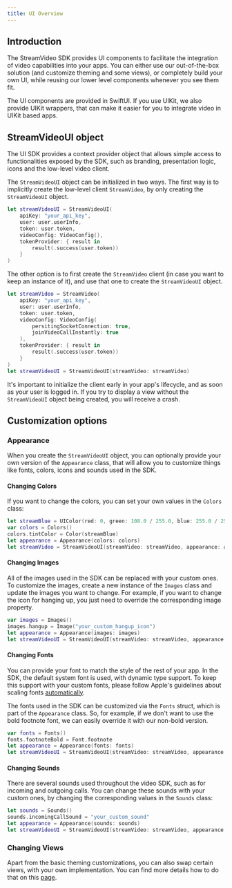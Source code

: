 ```yaml
---
title: UI Overview
---
```


## Introduction

The StreamVideo SDK provides UI components to facilitate the integration of video capabilities into your apps. You can either use our out-of-the-box solution (and customize theming and some views), or completely build your own UI, while reusing our lower level components whenever you see them fit.

The UI components are provided in SwiftUI. If you use UIKit, we also provide UIKit wrappers, that can make it easier for you to integrate video in UIKit based apps.

## StreamVideoUI object

The UI SDK provides a context provider object that allows simple access to functionalities exposed by the SDK, such as branding, presentation logic, icons and the low-level video client.

The `StreamVideoUI` object can be initialized in two ways. The first way is to implicitly create the low-level client `StreamVideo`, by only creating the `StreamVideoUI` object.

```swift
let streamVideoUI = StreamVideoUI(
	apiKey: "your_api_key",
	user: user.userInfo,
	token: user.token,
	videoConfig: VideoConfig(),
	tokenProvider: { result in
		result(.success(user.token))
	}
)
```

The other option is to first create the `StreamVideo` client (in case you want to keep an instance of it), and use that one to create the `StreamVideoUI` object.

```swift
let streamVideo = StreamVideo(
    apiKey: "your_api_key",
    user: user.userInfo,
    token: user.token,
    videoConfig: VideoConfig(
        persitingSocketConnection: true,
        joinVideoCallInstantly: true
    ),
    tokenProvider: { result in
        result(.success(user.token))
    }
)
let streamVideoUI = StreamVideoUI(streamVideo: streamVideo)
```

It's important to initialize the client early in your app's lifecycle, and as soon as your user is logged in. If you try to display a view without the `StreamVideoUI` object being created, you will receive a crash.

## Customization options

### Appearance

When you create the `StreamVideoUI` object, you can optionally provide your own version of the `Appearance` class, that will allow you to customize things like fonts, colors, icons and sounds used in the SDK.

#### Changing Colors

If you want to change the colors, you can set your own values in the `Colors` class:

```swift
let streamBlue = UIColor(red: 0, green: 108.0 / 255.0, blue: 255.0 / 255.0, alpha: 1)
var colors = Colors()
colors.tintColor = Color(streamBlue)
let appearance = Appearance(colors: colors)
let streamVideo = StreamVideoUI(streamVideo: streamVideo, appearance: appearance)
```

#### Changing Images

All of the images used in the SDK can be replaced with your custom ones. To customize the images, create a new instance of the `Images` class and update the images you want to change. For example, if you want to change the icon for hanging up, you just need to override the corresponding image property.

```swift
var images = Images()
images.hangup = Image("your_custom_hangup_icon")
let appearance = Appearance(images: images)
let streamVideoUI = StreamVideoUI(streamVideo: streamVideo, appearance: appearance)        
```

#### Changing Fonts

You can provide your font to match the style of the rest of your app. In the SDK, the default system font is used, with dynamic type support. To keep this support with your custom fonts, please follow Apple's guidelines about scaling fonts [automatically](https://developer.apple.com/documentation/uikit/uifont/scaling_fonts_automatically).

The fonts used in the SDK can be customized via the `Fonts` struct, which is part of the `Appearance` class. So, for example, if we don't want to use the bold footnote font, we can easily override it with our non-bold version.

```swift
var fonts = Fonts()
fonts.footnoteBold = Font.footnote
let appearance = Appearance(fonts: fonts)
let streamVideoUI = StreamVideoUI(streamVideo: streamVideo, appearance: appearance)
```

#### Changing Sounds

There are several sounds used throughout the video SDK, such as for incoming and outgoing calls. You can change these sounds with your custom ones, by changing the corresponding values in the `Sounds` class:

```swift
let sounds = Sounds()
sounds.incomingCallSound = "your_custom_sound"
let appearance = Appearance(sounds: sounds)
let streamVideoUI = StreamVideoUI(streamVideo: streamVideo, appearance: appearance)
```

### Changing Views

Apart from the basic theming customizations, you can also swap certain views, with your own implementation. You can find more details how to do that on this [page](./customizing-views.md).